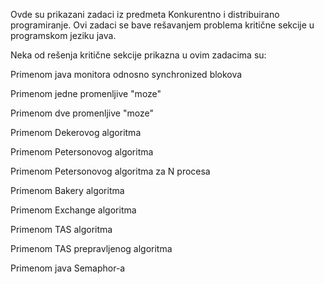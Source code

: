Ovde su prikazani zadaci iz predmeta Konkurentno i distribuirano programiranje.
Ovi zadaci se bave rešavanjem problema kritične sekcije u programskom jeziku java.

Neka od rešenja kritične sekcije prikazna u ovim zadacima su:

  Primenom java monitora odnosno synchronized blokova
  
  Primenom jedne promenljive "moze"
  
  Primenom dve promenljive "moze"
  
  Primenom Dekerovog algoritma
  
  Primenom Petersonovog algoritma
  
  Primenom Petersonovog algoritma za N procesa
  
  Primenom Bakery algoritma
  
  Primenom Exchange algoritma
  
  Primenom TAS algoritma
  
  Primenom TAS prepravljenog algoritma
  
  Primenom java Semaphor-a 
